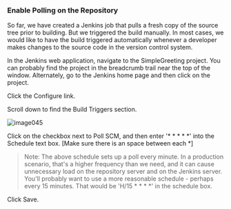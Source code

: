 ### Enable Polling on the Repository

So far, we have created a Jenkins job that pulls a fresh copy of the source tree prior to building. But we triggered the build manually. In most cases, we would like to have the build triggered automatically whenever a developer makes changes to the source code in the version control system.

In the Jenkins web application, navigate to the SimpleGreeting project. You can probably find the project in the breadcrumb trail near the top of the window. Alternately, go to the Jenkins home page and then click on the project.

Click the Configure link.

Scroll down to find the Build Triggers section.

![image045](https://user-images.githubusercontent.com/558905/37422398-79e04f2c-2791-11e8-9976-96e74afd3182.jpg)

Click on the checkbox next to Poll SCM, and then enter '* * * * *' into the Schedule text box. [Make sure there is an space between each *]

>Note: The above schedule sets up a poll every minute. In a production scenario, that's a higher frequency than we need, and it can cause unnecessary load on the repository server and on the Jenkins server. You'll probably want to use a more reasonable schedule - perhaps every 15 minutes. That would be 'H/15 * * * *' in the schedule box.

Click Save.
